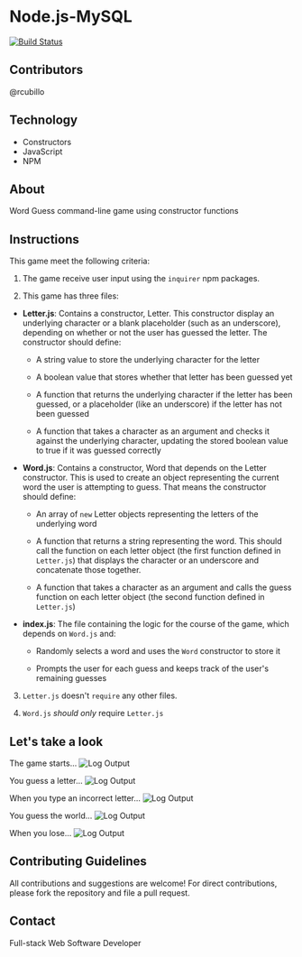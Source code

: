 # Node.js-MySQL

[![Build Status](https://travis-ci.org/joemccann/dillinger.svg?branch=master)](https://travis-ci.org/joemccann/dillinger)

## Contributors
@rcubillo

## Technology
* Constructors
* JavaScript
* NPM
    
## About

 Word Guess command-line game using constructor functions

## Instructions

This game meet the following criteria:

1. The game receive user input using the `inquirer` npm packages.

2. This game has three files:

* **Letter.js**: Contains a constructor, Letter. This constructor display an underlying character or a blank placeholder (such as an underscore), depending on whether or not the user has guessed the letter. The constructor should define:

  * A string value to store the underlying character for the letter

  * A boolean value that stores whether that letter has been guessed yet

  * A function that returns the underlying character if the letter has been guessed, or a placeholder (like an underscore) if the letter has not been guessed

  * A function that takes a character as an argument and checks it against the underlying character, updating the stored boolean value to true if it was guessed correctly

* **Word.js**: Contains a constructor, Word that depends on the Letter constructor. This is used to create an object representing the current word the user is attempting to guess. That means the constructor should define:

  * An array of `new` Letter objects representing the letters of the underlying word

  * A function that returns a string representing the word. This should call the function on each letter object (the first function defined in `Letter.js`) that displays the character or an underscore and concatenate those together.

  * A function that takes a character as an argument and calls the guess function on each letter object (the second function defined in `Letter.js`)

* **index.js**: The file containing the logic for the course of the game, which depends on `Word.js` and:

  * Randomly selects a word and uses the `Word` constructor to store it

  * Prompts the user for each guess and keeps track of the user's remaining guesses

3. `Letter.js` doesn't `require` any other files.

4. `Word.js` *should only* require `Letter.js`

## Let's take a look

The game starts...
![Log Output](Screenshots/1.png)

You guess a letter...
![Log Output](Screenshots/2.png)

When you type an incorrect letter...
![Log Output](Screenshots/3.png)

You guess the world...
![Log Output](Screenshots/4.png)

When you lose...
![Log Output](Screenshots/5.png)


## Contributing Guidelines

All contributions and suggestions are welcome! For direct contributions, please fork the repository and file a pull request.

## Contact

Full-stack Web Software Developer